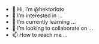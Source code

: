 - 👋 Hi, I’m @hektorloto
- 👀 I’m interested in ...
- 🌱 I’m currently learning ...
- 💞️ I’m looking to collaborate on ...
- 📫 How to reach me ...

<!---
hektorloto/hektorloto is a ✨ special ✨ repository because its `README.md` (this file) appears on your GitHub profile.
You can click the Preview link to take a look at your changes.
--->
